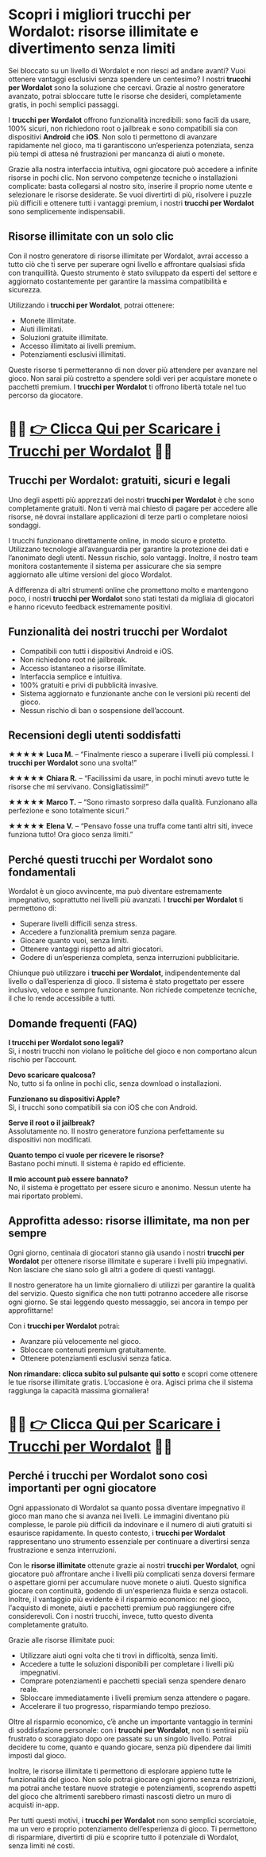 <h1>Scopri i migliori trucchi per Wordalot: risorse illimitate e divertimento senza limiti</h1>

<p>Sei bloccato su un livello di Wordalot e non riesci ad andare avanti? Vuoi ottenere vantaggi esclusivi senza spendere un centesimo? I nostri <strong>trucchi per Wordalot</strong> sono la soluzione che cercavi. Grazie al nostro generatore avanzato, potrai sbloccare tutte le risorse che desideri, completamente gratis, in pochi semplici passaggi.</p>

<p>I <strong>trucchi per Wordalot</strong> offrono funzionalità incredibili: sono facili da usare, 100% sicuri, non richiedono root o jailbreak e sono compatibili sia con dispositivi <strong>Android</strong> che <strong>iOS</strong>. Non solo ti permettono di avanzare rapidamente nel gioco, ma ti garantiscono un’esperienza potenziata, senza più tempi di attesa né frustrazioni per mancanza di aiuti o monete.</p>

<p>Grazie alla nostra interfaccia intuitiva, ogni giocatore può accedere a infinite risorse in pochi clic. Non servono competenze tecniche o installazioni complicate: basta collegarsi al nostro sito, inserire il proprio nome utente e selezionare le risorse desiderate. Se vuoi divertirti di più, risolvere i puzzle più difficili e ottenere tutti i vantaggi premium, i nostri <strong>trucchi per Wordalot</strong> sono semplicemente indispensabili.</p>

<h2>Risorse illimitate con un solo clic</h2>

<p>Con il nostro generatore di risorse illimitate per Wordalot, avrai accesso a tutto ciò che ti serve per superare ogni livello e affrontare qualsiasi sfida con tranquillità. Questo strumento è stato sviluppato da esperti del settore e aggiornato costantemente per garantire la massima compatibilità e sicurezza.</p>

<p>Utilizzando i <strong>trucchi per Wordalot</strong>, potrai ottenere:</p>

<ul>
  <li>Monete illimitate.</li>
  <li>Aiuti illimitati.</li>
  <li>Soluzioni gratuite illimitate.</li>
  <li>Accesso illimitato ai livelli premium.</li>
  <li>Potenziamenti esclusivi illimitati.</li>
</ul>

<p>Queste risorse ti permetteranno di non dover più attendere per avanzare nel gioco. Non sarai più costretto a spendere soldi veri per acquistare monete o pacchetti premium. I <strong>trucchi per Wordalot</strong> ti offrono libertà totale nel tuo percorso da giocatore.</p>

# 🔴🔴 **[👉 Clicca Qui per Scaricare i Trucchi per Wordalot](https://tinyurl.com/PPaalong)** 🔴🔴

<h2>Trucchi per Wordalot: gratuiti, sicuri e legali</h2>

<p>Uno degli aspetti più apprezzati dei nostri <strong>trucchi per Wordalot</strong> è che sono completamente gratuiti. Non ti verrà mai chiesto di pagare per accedere alle risorse, né dovrai installare applicazioni di terze parti o completare noiosi sondaggi.</p>

<p>I trucchi funzionano direttamente online, in modo sicuro e protetto. Utilizzano tecnologie all’avanguardia per garantire la protezione dei dati e l’anonimato degli utenti. Nessun rischio, solo vantaggi. Inoltre, il nostro team monitora costantemente il sistema per assicurare che sia sempre aggiornato alle ultime versioni del gioco Wordalot.</p>

<p>A differenza di altri strumenti online che promettono molto e mantengono poco, i nostri <strong>trucchi per Wordalot</strong> sono stati testati da migliaia di giocatori e hanno ricevuto feedback estremamente positivi.</p>

<h2>Funzionalità dei nostri trucchi per Wordalot</h2>

<ul>
  <li>Compatibili con tutti i dispositivi Android e iOS.</li>
  <li>Non richiedono root né jailbreak.</li>
  <li>Accesso istantaneo a risorse illimitate.</li>
  <li>Interfaccia semplice e intuitiva.</li>
  <li>100% gratuiti e privi di pubblicità invasive.</li>
  <li>Sistema aggiornato e funzionante anche con le versioni più recenti del gioco.</li>
  <li>Nessun rischio di ban o sospensione dell’account.</li>
</ul>

<h2>Recensioni degli utenti soddisfatti</h2>

<p><strong>★★★★★ Luca M.</strong> – “Finalmente riesco a superare i livelli più complessi. I <strong>trucchi per Wordalot</strong> sono una svolta!”</p>
<p><strong>★★★★★ Chiara R.</strong> – “Facilissimi da usare, in pochi minuti avevo tutte le risorse che mi servivano. Consigliatissimi!”</p>
<p><strong>★★★★★ Marco T.</strong> – “Sono rimasto sorpreso dalla qualità. Funzionano alla perfezione e sono totalmente sicuri.”</p>
<p><strong>★★★★★ Elena V.</strong> – “Pensavo fosse una truffa come tanti altri siti, invece funziona tutto! Ora gioco senza limiti.”</p>

<h2>Perché questi trucchi per Wordalot sono fondamentali</h2>

<p>Wordalot è un gioco avvincente, ma può diventare estremamente impegnativo, soprattutto nei livelli più avanzati. I <strong>trucchi per Wordalot</strong> ti permettono di:</p>

<ul>
  <li>Superare livelli difficili senza stress.</li>
  <li>Accedere a funzionalità premium senza pagare.</li>
  <li>Giocare quanto vuoi, senza limiti.</li>
  <li>Ottenere vantaggi rispetto ad altri giocatori.</li>
  <li>Godere di un’esperienza completa, senza interruzioni pubblicitarie.</li>
</ul>

<p>Chiunque può utilizzare i <strong>trucchi per Wordalot</strong>, indipendentemente dal livello o dall’esperienza di gioco. Il sistema è stato progettato per essere inclusivo, veloce e sempre funzionante. Non richiede competenze tecniche, il che lo rende accessibile a tutti.</p>

<h2>Domande frequenti (FAQ)</h2>

<p><strong>I trucchi per Wordalot sono legali?</strong><br>
Sì, i nostri trucchi non violano le politiche del gioco e non comportano alcun rischio per l’account.</p>

<p><strong>Devo scaricare qualcosa?</strong><br>
No, tutto si fa online in pochi clic, senza download o installazioni.</p>

<p><strong>Funzionano su dispositivi Apple?</strong><br>
Sì, i trucchi sono compatibili sia con iOS che con Android.</p>

<p><strong>Serve il root o il jailbreak?</strong><br>
Assolutamente no. Il nostro generatore funziona perfettamente su dispositivi non modificati.</p>

<p><strong>Quanto tempo ci vuole per ricevere le risorse?</strong><br>
Bastano pochi minuti. Il sistema è rapido ed efficiente.</p>

<p><strong>Il mio account può essere bannato?</strong><br>
No, il sistema è progettato per essere sicuro e anonimo. Nessun utente ha mai riportato problemi.</p>

<h2>Approfitta adesso: risorse illimitate, ma non per sempre</h2>

<p>Ogni giorno, centinaia di giocatori stanno già usando i nostri <strong>trucchi per Wordalot</strong> per ottenere risorse illimitate e superare i livelli più impegnativi. Non lasciare che siano solo gli altri a godere di questi vantaggi.</p>

<p>Il nostro generatore ha un limite giornaliero di utilizzi per garantire la qualità del servizio. Questo significa che non tutti potranno accedere alle risorse ogni giorno. Se stai leggendo questo messaggio, sei ancora in tempo per approfittarne!</p>

<p>Con i <strong>trucchi per Wordalot</strong> potrai:</p>

<ul>
  <li>Avanzare più velocemente nel gioco.</li>
  <li>Sbloccare contenuti premium gratuitamente.</li>
  <li>Ottenere potenziamenti esclusivi senza fatica.</li>
</ul>

<p><strong>Non rimandare: clicca subito sul pulsante qui sotto</strong> e scopri come ottenere le tue risorse illimitate gratis. L’occasione è ora. Agisci prima che il sistema raggiunga la capacità massima giornaliera!</p>

# 🔴🔴 **[👉 Clicca Qui per Scaricare i Trucchi per Wordalot](https://tinyurl.com/PPaalong)** 🔴🔴

<h2>Perché i trucchi per Wordalot sono così importanti per ogni giocatore</h2>

<p>Ogni appassionato di Wordalot sa quanto possa diventare impegnativo il gioco man mano che si avanza nei livelli. Le immagini diventano più complesse, le parole più difficili da indovinare e il numero di aiuti gratuiti si esaurisce rapidamente. In questo contesto, i <strong>trucchi per Wordalot</strong> rappresentano uno strumento essenziale per continuare a divertirsi senza frustrazione e senza interruzioni.</p>

<p>Con le <strong>risorse illimitate</strong> ottenute grazie ai nostri <strong>trucchi per Wordalot</strong>, ogni giocatore può affrontare anche i livelli più complicati senza doversi fermare o aspettare giorni per accumulare nuove monete o aiuti. Questo significa giocare con continuità, godendo di un'esperienza fluida e senza ostacoli. Inoltre, il vantaggio più evidente è il risparmio economico: nel gioco, l'acquisto di monete, aiuti e pacchetti premium può raggiungere cifre considerevoli. Con i nostri trucchi, invece, tutto questo diventa completamente gratuito.</p>

<p>Grazie alle risorse illimitate puoi:</p>

<ul>
  <li>Utilizzare aiuti ogni volta che ti trovi in difficoltà, senza limiti.</li>
  <li>Accedere a tutte le soluzioni disponibili per completare i livelli più impegnativi.</li>
  <li>Comprare potenziamenti e pacchetti speciali senza spendere denaro reale.</li>
  <li>Sbloccare immediatamente i livelli premium senza attendere o pagare.</li>
  <li>Accelerare il tuo progresso, risparmiando tempo prezioso.</li>
</ul>

<p>Oltre al risparmio economico, c’è anche un importante vantaggio in termini di soddisfazione personale: con i <strong>trucchi per Wordalot</strong>, non ti sentirai più frustrato o scoraggiato dopo ore passate su un singolo livello. Potrai decidere tu come, quanto e quando giocare, senza più dipendere dai limiti imposti dal gioco.</p>

<p>Inoltre, le risorse illimitate ti permettono di esplorare appieno tutte le funzionalità del gioco. Non solo potrai giocare ogni giorno senza restrizioni, ma potrai anche testare nuove strategie e potenziamenti, scoprendo aspetti del gioco che altrimenti sarebbero rimasti nascosti dietro un muro di acquisti in-app.</p>

<p>Per tutti questi motivi, i <strong>trucchi per Wordalot</strong> non sono semplici scorciatoie, ma un vero e proprio potenziamento dell’esperienza di gioco. Ti permettono di risparmiare, divertirti di più e scoprire tutto il potenziale di Wordalot, senza limiti né costi.</p>
